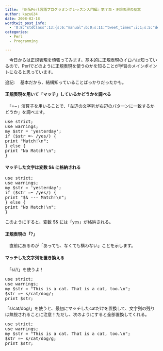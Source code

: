 ```yaml
---
title: 『新版Perl言語プログラミングレッスン入門編』第７章・正規表現の基本
author: kazu634
date: 2008-02-18
wordtwit_post_info:
  - 'O:8:"stdClass":13:{s:6:"manual";b:0;s:11:"tweet_times";i:1;s:5:"delay";i:0;s:7:"enabled";i:1;s:10:"separation";s:2:"60";s:7:"version";s:3:"3.7";s:14:"tweet_template";b:0;s:6:"status";i:2;s:6:"result";a:0:{}s:13:"tweet_counter";i:2;s:13:"tweet_log_ids";a:1:{i:0;i:3745;}s:9:"hash_tags";a:0:{}s:8:"accounts";a:1:{i:0;s:7:"kazu634";}}'
categories:
  - Perl
  - Programming

---
```

<div class="section">
<p>
    　今日からは正規表現を頑張ってみます。基本的に正規表現のイロハは知っているので、Perlでどのように正規表現を使うのかを知ることが学習のメインポイントになると思っています。
</p>
  
<p>
    追記: 　基本だから、結構知っていることばっかりだったかも。
</p>
  
<p>
<a name="seemore"></a>
</p>
  
<h4>
    正規表現を用いて「マッチ」しているかどうかを調べる
</h4>
  
<p>
    　「=~」演算子を用いることで、「左辺の文字列が右辺のパターンに一致するかどうか」を調べます。
</p>
  
<pre class="syntax-highlight">
<span class="synStatement">use strict</span>;
<span class="synStatement">use warnings</span>;
<span class="synStatement">my</span> <span class="synIdentifier">$str</span> = <span class="synConstant">'yesterday'</span>;
<span class="synStatement">if</span> (<span class="synIdentifier">$str</span> =~<span class="synStatement"> /</span><span class="synConstant">yes</span><span class="synStatement">/</span>) {
<span class="synStatement">print</span> <span class="synConstant">&#34;Match!</span><span class="synSpecial">\n</span><span class="synConstant">&#34;</span>;
} <span class="synStatement">else</span> {
<span class="synStatement">print</span> <span class="synConstant">&#34;No Match!</span><span class="synSpecial">\n</span><span class="synConstant">&#34;</span>;
}
</pre>
  
<h4>
    マッチした文字は変数 $& に格納される
</h4>
  
<pre class="syntax-highlight">
<span class="synStatement">use strict</span>;
<span class="synStatement">use warnings</span>;
<span class="synStatement">my</span> <span class="synIdentifier">$str</span> = <span class="synConstant">'yesterday'</span>;
<span class="synStatement">if</span> (<span class="synIdentifier">$str</span> =~<span class="synStatement"> /</span><span class="synConstant">yes</span><span class="synStatement">/</span>) {
<span class="synStatement">print</span> <span class="synConstant">&#34;</span><span class="synIdentifier">$&#38;</span><span class="synConstant"> --- Match!</span><span class="synSpecial">\n</span><span class="synConstant">&#34;</span>;
} <span class="synStatement">else</span> {
<span class="synStatement">print</span> <span class="synConstant">&#34;No Match!</span><span class="synSpecial">\n</span><span class="synConstant">&#34;</span>;
}
</pre>
  
<p>
    このようにすると、変数 $& には「yes」が格納される。
</p>
  
<h4>
    正規表現の「?」
</h4>
  
<p>
    　直前にあるのが「あっても、なくても構わない」ことを示します。
</p>
  
<h4>
    マッチした文字列を置き換える
</h4>
  
<p>
    　「s///」を使うよ！
</p>
  
<pre class="syntax-highlight">
<span class="synStatement">use strict</span>;
<span class="synStatement">use warnings</span>;
<span class="synStatement">my</span> <span class="synIdentifier">$str</span> = <span class="synConstant">&#34;This is a cat. That is a cat, too.</span><span class="synSpecial">\n</span><span class="synConstant">&#34;</span>;
<span class="synIdentifier">$str</span> =~ <span class="synStatement">s/</span><span class="synConstant">cat</span><span class="synStatement">/</span><span class="synConstant">dog</span><span class="synStatement">/</span>;
<span class="synStatement">print</span> <span class="synIdentifier">$str</span>;
</pre>
  
<p>
    「s/cat/dog/」を使うと、最初にマッチしたcatだけを置換して、文字列の残りは無視されることに注意！ただし、次のようにすると全部置換してくれる。
</p>
  
<pre class="syntax-highlight">
<span class="synStatement">use strict</span>;
<span class="synStatement">use warnings</span>;
<span class="synStatement">my</span> <span class="synIdentifier">$str</span> = <span class="synConstant">&#34;This is a cat. That is a cat, too.</span><span class="synSpecial">\n</span><span class="synConstant">&#34;</span>;
<span class="synIdentifier">$str</span> =~ <span class="synStatement">s/</span><span class="synConstant">cat</span><span class="synStatement">/</span><span class="synConstant">dog</span><span class="synStatement">/g</span>;
<span class="synStatement">print</span> <span class="synIdentifier">$str</span>;
</pre>
</div>
